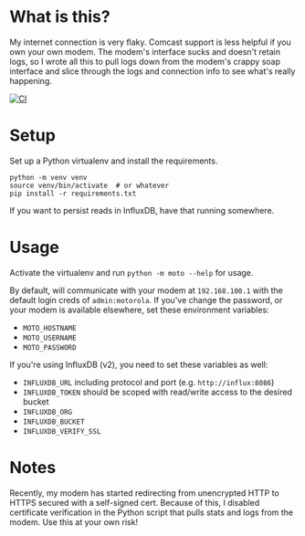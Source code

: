 # What is this?

My internet connection is very flaky.  Comcast support is less helpful if you own your own modem.  The modem's interface sucks and doesn't retain logs, so I wrote all this to pull logs down from the modem's crappy soap interface and slice through the logs and connection info to see what's really happening.

[![CI](https://github.com/uoodsq/moto/actions/workflows/ci.yml/badge.svg)](https://github.com/uoodsq/moto/actions/workflows/ci.yml)

# Setup

Set up a Python virtualenv and install the requirements.

```shell
python -m venv venv
source venv/bin/activate  # or whatever
pip install -r requirements.txt
```

If you want to persist reads in InfluxDB, have that running somewhere.

# Usage

Activate the virtualenv and run `python -m moto --help` for usage.

By default, will communicate with your modem at `192.168.100.1` with the default login creds of `admin:motorola`.  If you've change the password, or your modem is available elsewhere, set these environment variables:

- `MOTO_HOSTNAME`
- `MOTO_USERNAME`
- `MOTO_PASSWORD`

If you're using InfluxDB (v2), you need to set these variables as well:

- `INFLUXDB_URL` including protocol and port (e.g. `http://influx:8086`)
- `INFLUXDB_TOKEN` should be scoped with read/write access to the desired bucket
- `INFLUXDB_ORG`
- `INFLUXDB_BUCKET`
- `INFLUXDB_VERIFY_SSL`

# Notes

Recently, my modem has started redirecting from unencrypted HTTP to HTTPS secured with a self-signed cert.  Because of this, I disabled certificate verification in the Python script that pulls stats and logs from the modem.  Use this at your own risk!
